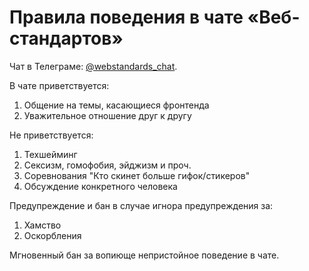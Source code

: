 # Правила поведения в чате «Веб-стандартов»

Чат в Телеграме: [@webstandards_chat](https://t.me/webstandards_chat).

В чате приветствуется:
1. Общение на темы, касающиеся фронтенда
2. Уважительное отношение друг к другу

Не приветствуется:
1. Техшейминг
2. Сексизм, гомофобия, эйджизм и проч.
3. Соревнования "Кто скинет больше гифок/стикеров"
4. Обсуждение конкретного человека

Предупреждение и бан в случае игнора предупреждения за:
1. Хамство
2. Оскорбления

Мгновенный бан за вопиюще непристойное поведение в чате.

